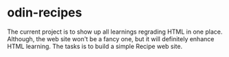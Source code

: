 # odin-recipes
The current project is to show up all learnings regrading HTML in one place. Although, the web site won't be a fancy one, but it will definitely enhance HTML learning. The tasks is to build a simple Recipe web site.  